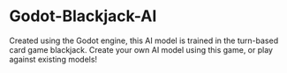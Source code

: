 # Godot-Blackjack-AI
Created using the Godot engine, this AI model is trained in the turn-based card game blackjack. Create your own AI model using this game, or play against existing models!
